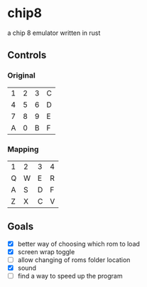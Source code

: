 # chip8
a chip 8 emulator written in rust

## Controls

### Original

|   |   |   |   |
|---|---|---|---|
| 1 | 2 | 3 | C |
| 4 | 5 | 6 | D |
| 7 | 8 | 9 | E |
| A | 0 | B | F |

### Mapping

|   |   |   |   |
|---|---|---|---|
| 1 | 2 | 3 | 4 |
| Q | W | E | R |
| A | S | D | F |
| Z | X | C | V |

## Goals

- [X] better way of choosing which rom to load
- [X] screen wrap toggle
- [ ] allow changing of roms folder location
- [X] sound
- [ ] find a way to speed up the program